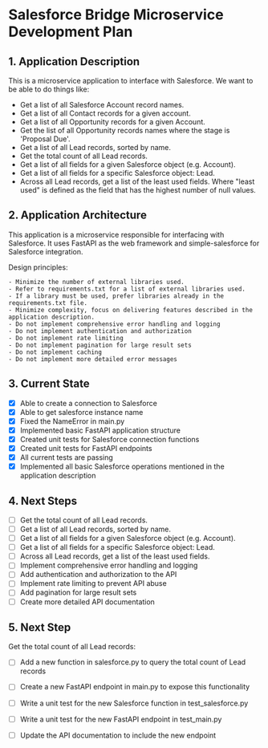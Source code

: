 # Salesforce Bridge Microservice Development Plan

## 1. Application Description

This is a microservice application to interface with Salesforce. We want to be able to do things like:

- Get a list of all Salesforce Account record names.
- Get a list of all Contact records for a given account.
- Get a list of all Opportunity records for a given Account.
- Get the list of all Opportunity records names where the stage is 'Proposal Due'.
- Get a list of all Lead records, sorted by name.
- Get the total count of all Lead records.
- Get a list of all fields for a given Salesforce object (e.g. Account).
- Get a list of all fields for a specific Salesforce object: Lead.
- Across all Lead records, get a list of the least used fields. Where "least used" is defined as the field that has the highest number of null values.

## 2. Application Architecture

This application is a microservice responsible for interfacing with Salesforce. It uses FastAPI as the web framework and simple-salesforce for Salesforce integration. 

Design principles:

    - Minimize the number of external libraries used.
    - Refer to requirements.txt for a list of external libraries used.
    - If a library must be used, prefer libraries already in the requirements.txt file.
    - Minimize complexity, focus on delivering features described in the application description.
    - Do not implement comprehensive error handling and logging
    - Do not implement authentication and authorization
    - Do not implement rate limiting
    - Do not implement pagination for large result sets
    - Do not implement caching
    - Do not implement more detailed error messages

## 3. Current State

- [x] Able to create a connection to Salesforce
- [x] Able to get salesforce instance name
- [x] Fixed the NameError in main.py
- [x] Implemented basic FastAPI application structure
- [x] Created unit tests for Salesforce connection functions
- [x] Created unit tests for FastAPI endpoints
- [x] All current tests are passing
- [x] Implemented all basic Salesforce operations mentioned in the application description

## 4. Next Steps

- [ ] Get the total count of all Lead records.
- [ ] Get a list of all Lead records, sorted by name.
- [ ] Get a list of all fields for a given Salesforce object (e.g. Account).
- [ ] Get a list of all fields for a specific Salesforce object: Lead.
- [ ] Across all Lead records, get a list of the least used fields.
- [ ] Implement comprehensive error handling and logging
- [ ] Add authentication and authorization to the API
- [ ] Implement rate limiting to prevent API abuse
- [ ] Add pagination for large result sets
- [ ] Create more detailed API documentation

## 5. Next Step

Get the total count of all Lead records:

- [ ] Add a new function in salesforce.py to query the total count of Lead records
- [ ] Create a new FastAPI endpoint in main.py to expose this functionality
- [ ] Write a unit test for the new Salesforce function in test_salesforce.py
- [ ] Write a unit test for the new FastAPI endpoint in test_main.py
- [ ] Update the API documentation to include the new endpoint


